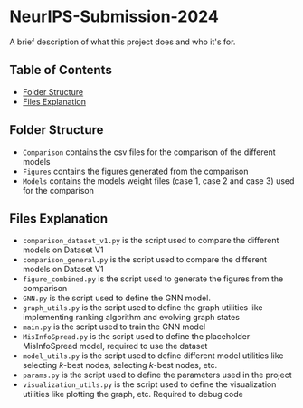 # NeurIPS-Submission-2024
A brief description of what this project does and who it's for.

## Table of Contents

- [Folder Structure](#folder-structure)
- [Files Explanation](#files-explanation)

## Folder Structure

- `Comparison` contains the csv files for the comparison of the different models
- `Figures` contains the figures generated from the comparison
- `Models` contains the models weight files (case 1, case 2 and case 3) used for the comparison


## Files Explanation

- `comparison_dataset_v1.py` is the script used to compare the different models on Dataset V1
- `comparison_general.py` is the script used to compare the different models on Dataset V1
- `figure_combined.py` is the script used to generate the figures from the comparison
- `GNN.py` is the script used to define the GNN model.
- `graph_utils.py` is the script used to define the graph utilities like implementing ranking algorithm and evolving graph states
- `main.py` is the script used to train the GNN model
- `MisInfoSpread.py` is the script used to define the placeholder MisInfoSpread model, required to use the dataset
- `model_utils.py` is the script used to define different model utilities like selecting $k$-best nodes, selecting *k*-best nodes, etc.
- `params.py` is the script used to define the parameters used in the project
- `visualization_utils.py` is the script used to define the visualization utilities like plotting the graph, etc. Required to debug code
